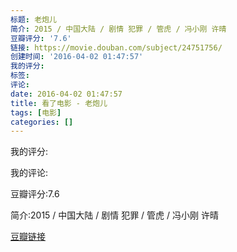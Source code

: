 ```yaml
---
标题: 老炮儿
简介: 2015 / 中国大陆 / 剧情 犯罪 / 管虎 / 冯小刚 许晴
豆瓣评分: '7.6'
链接: https://movie.douban.com/subject/24751756/
创建时间: '2016-04-02 01:47:57'
我的评分:
标签:
评论:
date: 2016-04-02 01:47:57
title: 看了电影 - 老炮儿
tags: [电影]
categories: []
---
```


我的评分:

我的评论:

豆瓣评分:7.6

简介:2015 / 中国大陆 / 剧情 犯罪 / 管虎 / 冯小刚 许晴

[豆瓣链接](https://movie.douban.com/subject/24751756/)

